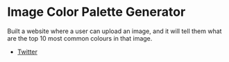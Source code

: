 # Image Color Palette Generator

Built a website where a user can upload an image, and it will tell them what are the top 10 most common colours
in that image.

- [Twitter](https://twitter.com/_fav_dev)